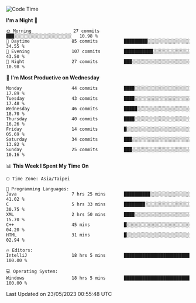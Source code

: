 <!--START_SECTION:waka-->
![Code Time](http://img.shields.io/badge/Code%20Time-88%20hrs%2015%20mins-blue)

**I'm a Night 🦉** 

```text
🌞 Morning                27 commits          ███░░░░░░░░░░░░░░░░░░░░░░   10.98 % 
🌆 Daytime                85 commits          █████████░░░░░░░░░░░░░░░░   34.55 % 
🌃 Evening                107 commits         ███████████░░░░░░░░░░░░░░   43.50 % 
🌙 Night                  27 commits          ███░░░░░░░░░░░░░░░░░░░░░░   10.98 % 
```
📅 **I'm Most Productive on Wednesday** 

```text
Monday                   44 commits          ████░░░░░░░░░░░░░░░░░░░░░   17.89 % 
Tuesday                  43 commits          ████░░░░░░░░░░░░░░░░░░░░░   17.48 % 
Wednesday                46 commits          █████░░░░░░░░░░░░░░░░░░░░   18.70 % 
Thursday                 40 commits          ████░░░░░░░░░░░░░░░░░░░░░   16.26 % 
Friday                   14 commits          █░░░░░░░░░░░░░░░░░░░░░░░░   05.69 % 
Saturday                 34 commits          ███░░░░░░░░░░░░░░░░░░░░░░   13.82 % 
Sunday                   25 commits          ███░░░░░░░░░░░░░░░░░░░░░░   10.16 % 
```


📊 **This Week I Spent My Time On** 

```text
🕑︎ Time Zone: Asia/Taipei

💬 Programming Languages: 
Java                     7 hrs 25 mins       ██████████░░░░░░░░░░░░░░░   41.02 % 
C                        5 hrs 33 mins       ████████░░░░░░░░░░░░░░░░░   30.75 % 
XML                      2 hrs 50 mins       ████░░░░░░░░░░░░░░░░░░░░░   15.70 % 
C++                      45 mins             █░░░░░░░░░░░░░░░░░░░░░░░░   04.20 % 
HTML                     31 mins             █░░░░░░░░░░░░░░░░░░░░░░░░   02.94 % 

🔥 Editors: 
IntelliJ                 18 hrs 5 mins       █████████████████████████   100.00 % 

💻 Operating System: 
Windows                  18 hrs 5 mins       █████████████████████████   100.00 % 
```


 Last Updated on 23/05/2023 00:55:48 UTC
<!--END_SECTION:waka-->

